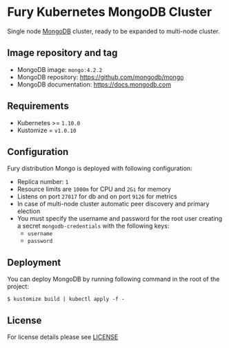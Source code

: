 # Fury Kubernetes MongoDB Cluster 

Single node [MongoDB](https://mongodb.com) cluster, ready to be expanded to multi-node cluster. 

## Image repository and tag

- MongoDB image: `mongo:4.2.2`
- MongoDB repository: https://github.com/mongodb/mongo
- MongoDB documentation: https://docs.mongodb.com

## Requirements

- Kubernetes >= `1.10.0`
- Kustomize = `v1.0.10`


## Configuration

Fury distribution Mongo is deployed with following configuration:

- Replica number: `1`
- Resource limits are `1000m` for CPU and `2Gi` for memory
- Listens on port `27017` for db and on port `9126` for metrics
- In case of multi-node cluster automatic peer discovery and primary election
- You must specify the username and password for the root user creating a secret `mongodb-credentials` with the following keys:
  - `username`
  - `password`

## Deployment

You can deploy MongoDB by running following command in the root of the project:

```shell
$ kustomize build | kubectl apply -f -
```

## License

For license details please see [LICENSE](https://sighup.io/fury/license)
